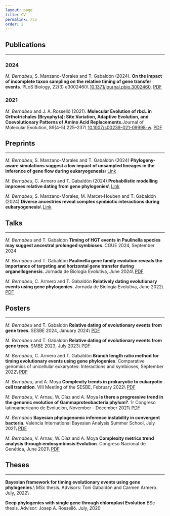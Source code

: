 ```yaml
---
layout: page
title: CV
permalink: /cv
order: 2
---
```


## Publications
---

### 2024
*M. Bernabeu*, S. Manzano-Morales and T. Gabaldón (2024).
**On the impact of incomplete taxon sampling on the relative timing of gene transfer events**. PLoS Biology, 22(3) e3002460\\
[10.1371/journal.pbio.3002460](https://doi.org/10.1371/journal.pbio.3002460). [PDF](https://drive.google.com/uc?export=download&id=1JvShztPmVf74qSCTLbaTacUYMSYMg-UZ)

### 2021
*M. Bernabeu* and J. A. Rosselló (2021).
**Molecular Evolution of rbcL in Orthotrichales (Bryophyta): Site Variation, Adaptive Evolution, and Coevolutionary Patterns of Amino Acid Replacements**.Journal of Molecular Evolution, 89(4–5) 225–237\\
[10.1007/s00239-021-09998-w](https://doi.org/10.1007/s00239-021-09998-w).
[PDF](https://drive.google.com/uc?export=download&id=14k4oapOk2zy-sgbLCYYCnVh3_LQIom4l)


## Preprints
---
*M. Bernabeu*, S. Manzano-Morales and T. Gabaldón (2024)
**Phylogeny-aware simulations suggest a low impact of unsampled lineages in the inference of gene flow during eukaryogenesis**\\
[Link](10.1101/2024.10.04.616067)

*M. Bernabeu*, C. Armero and T. Gabaldón (2024)
**Probabilistic modelling improves relative dating from gene phylogenies**\\
[Link](10.1101/2024.09.30.615760)

*M. Bernabeu*, S. Manzano-Morales, M. Marcet-Houben and T. Gabaldón (2024)
**Diverse ancestries reveal complex symbiotic interactions during eukaryogenesis**\\
[Link](10.1101/2024.10.14.618062)

## Talks
---
*M. Bernabeu* and T. Gabaldón
**Timing of HGT events in Paulinella species may suggest ancestral prolonged symbioses**.
CGUE 2024, September 2024

*M. Bernabeu* and T. Gabaldón
**Paulinella gene family evolution reveals the importance of targeting and horizontal gene transfer during organellogenesis**.
Jornada de Biologia Evolutiva, June 2024\\
[PDF](https://drive.google.com/uc?export=download&id=1iAqNdAoUDy6G0Esv4Vi2rvcbSxb_yqoP)

*M. Bernabeu*, C. Armero and T. Gabaldón
**Relatively dating evolutionary events using gene phylogenies**.
Jornada de Biologia Evolutiva, June 2022\\
[PDF](https://drive.google.com/uc?export=download&id=1AktxDhvCs-iuecwcgtFJ0M14Mj7KDjer)


## Posters
---
*M. Bernabeu* and T. Gabaldón
**Relative dating of evolutionary events from gene trees**.
SESBE 2024, January 2024\\
[PDF](https://drive.google.com/uc?export=download&id=12Eqo40uENx0SbQyxBmsHIINdrmQ2yLRd)

*M. Bernabeu* and T. Gabaldón
**Relative dating of evolutionary events from gene trees**.
SMBE 2023, July 2023\\
[PDF](https://drive.google.com/uc?export=download&id=1YNSYJBoyLztfcBwlO_Xc3pLk6gY6KAYx)

*M. Bernabeu*, C. Armero and T. Gabaldón
**Branch length ratio method for timing evolutionary events using gene phylogenies**.
Comparative genomics of unicellular eukaryotes: Interactions and symbioses, September 2022\\
[PDF](https://drive.google.com/uc?export=download&id=1shDp__tPAES3gwUCv8yZ0qHc45cGxgln)

*M. Bernabeu*, and A. Moya
**Complexity trends in prokaryotic to eukaryotic cell transition**.
VIII Meeting of the SESBE, February 2022\\
[PDF](https://drive.google.com/uc?export=download&id=1L1AoZGBVKKJGmWLJBV_4fVtf22TUxFwt)

*M. Bernabeu*, V. Arnau, W. Díaz and A. Moya
**Is there a progressive trend in the genomic evolution of Gammaproteobacteria phylum?**.
1r Congreso latinoamericano de Evolución, November - December 2021\\
[PDF](https://drive.google.com/uc?export=download&id=12gU181ZQA5GFoEFyIIlWUGPN_Iigef7u)

*M. Bernabeu*
**Bayesian phylogenomic inference instability in convergent bacteria**.
València International Bayesian Analysis Summer School, July 2021\\
[PDF](https://drive.google.com/uc?export=download&id=1XnjuGvYoo0RBy7yY5PsSos7Z6bfC3Lg0)

*M. Bernabeu*, V. Arnau, W. Díaz and A. Moya
**Complexity metrics trend analysis through endosymbiosis Evolution**.
Congreso Nacional de Genética, June 2021\\
[PDF](https://drive.google.com/uc?export=download&id=1MqWeN2yESrb3NpWib806DHq0u6dZnsLA)

## Theses
---
**Bayesian framework for timing evolutionary events using gene phylogenies**.\\
MSc thesis. Advisors: Toni Gabaldón and Carmen Armero. July, 2022\\

**Deep phylogenies with single gene through chloroplast Evolution**
BSc thesis. Advisor: Josep A. Rosselló. July, 2020